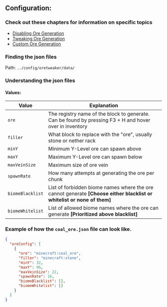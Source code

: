 ## Configuration:

### Check out these chapters for information on specific topics
* [Disabling Ore Generation](https://github.com/EwyBoy/OreTweaker/wiki/Disabling-Ore-Generation)
* [Tweaking Ore Generation](https://github.com/EwyBoy/OreTweaker/wiki/Tweaking-Ore-Generation)
* [Custom Ore Generation](https://github.com/EwyBoy/OreTweaker/wiki/Custom-Ore-Generation)

### Finding the json files
Path: `../config/oretweaker/data/`

### Understanding the json files

#### Values:

|      Value       |      Explanation                                                                                                       | 
| ---------------- | ---------------------------------------------------------------------------------------------------------------------- | 
| `ore`            | The registry name of the block to generate. Can be found by pressing F3 + H and hover over in inventory                |
| `filler`         | What block to replace with the "ore", usually stone or nether rack                                                     |
| `minY`           | Minimum Y-Level ore can spawn above                                                                                    |
| `maxY`           | Maximum Y-Level ore can spawn below                                                                                    |
| `maxVeinSize`    | Maximum size of ore vein                                                                                               |
| `spawnRate`      | How many attempts at generating the ore per chunk                                                                      |
| `biomeBlacklist` | List of forbidden biome names where the ore cannot generate **[Choose either blacklist or whitelist or none of them]** |
| `biomeWhitelist` | List of allowed biome names where the ore can generate **[Prioritized above blacklist]**                               |


### Example of how the `coal_ore.json` file can look like.
```json
{
  "oreConfig": [
    {
      "ore": "minecraft:coal_ore",
      "filler": "minecraft:stone",
      "minY": 32,
      "maxY": 96,
      "maxVeinSize": 22,
      "spawnRate": 16,
      "biomeBlacklist": [],
      "biomeWhitelist": []
    }
  ]
}
```